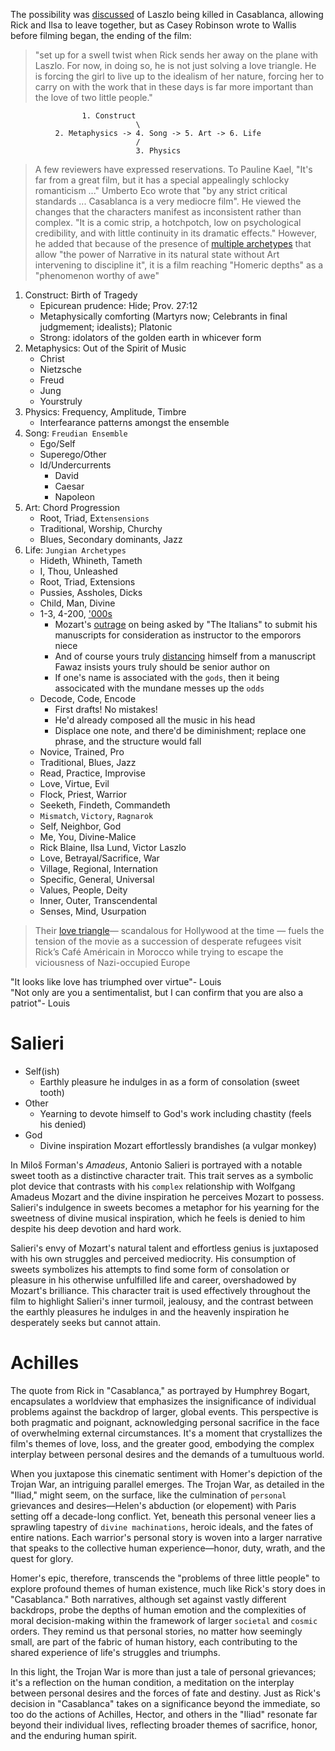 The possibility was [discussed](https://en.wikipedia.org/wiki/Casablanca_(film)#Writing) of Laszlo being killed in Casablanca, allowing Rick and Ilsa to leave together, but as Casey Robinson wrote to Wallis before filming began, the ending of the film:      
> "set up for a swell twist when Rick sends her away on the plane with Laszlo. For now, in doing so, he is not just solving a love triangle. He is forcing the girl to live up to the idealism of her nature, forcing her to carry on with the work that in these days is far more important than the love of two little people."

                    1. Construct
                                \
              2. Metaphysics -> 4. Song -> 5. Art -> 6. Life
                                /
                                3. Physics
>A few reviewers have expressed reservations. To Pauline Kael, "It's far from a great film, but it has a special appealingly schlocky romanticism ..." Umberto Eco wrote that "by any strict critical standards ... Casablanca is a very mediocre film". He viewed the changes that the characters manifest as inconsistent rather than complex. "It is a comic strip, a hotchpotch, low on psychological credibility, and with little continuity in its dramatic effects." However, he added that because of the presence of [multiple archetypes](https://en.wikipedia.org/wiki/Casablanca_(film)#Enduring_popularity) that allow "the power of Narrative in its natural state without Art intervening to discipline it", it is a film reaching "Homeric depths" as a "phenomenon worthy of awe"
1. Construct: Birth of Tragedy
   - Epicurean prudence: Hide; Prov. 27:12 
   - Metaphysically comforting (Martyrs now; Celebrants in final judgmement; idealists); Platonic
   - Strong: idolators of the golden earth in whicever form
2. Metaphysics: Out of the Spirit of Music
   - Christ
   - Nietzsche
   - Freud
   - Jung
   - Yourstruly
4. Physics: Frequency, Amplitude, Timbre
   - Interfearance patterns amongst the ensemble
5. Song: `Freudian Ensemble`
   - Ego/Self
   - Superego/Other
   - Id/Undercurrents
      - David
      - Caesar
      - Napoleon
6. Art: Chord Progression
   - Root, Triad, Ex`tensensions`
   - Traditional, Worship, Churchy
   - Blues, Secondary dominants, Jazz
7. Life: `Jungian Archetypes`
   - Hideth, Whineth, Tameth
   - I, Thou, Unleashed
   - Root, Triad, Extensions
   - Pussies, Assholes, Dicks
   - Child, Man, Divine
   - 1-3, 4-200, ['000s](https://www.youtube.com/watch?v=Mw8NR6p8gyI)
      - Mozart's [outrage](https://en.wikipedia.org/wiki/Amadeus_(film)) on being asked by "The Italians" to submit his manuscripts for consideration as instructor to the emporors niece
      - And of course yours truly [distancing](https://pubmed.ncbi.nlm.nih.gov/37965904/) himself from a manuscript Fawaz insists yours truly should be senior author on
      - If one's name is associated with the `gods`, then it being associcated with the mundane messes up the `odds`
   - Decode, Code, Encode
      - First drafts! No mistakes!
      - He'd already composed all the music in his head
      - Displace one note, and there'd be diminishment; replace one phrase, and the structure would fall
   - Novice, Trained, Pro
   - Traditional, Blues, Jazz
   - Read, Practice, Improvise
   - Love, Virtue, Evil
   - Flock, Priest, Warrior
   - Seeketh, Findeth, Commandeth
   - `Mismatch`, `Victory`, `Ragnarok`
   - Self, Neighbor, God
   - Me, You, Divine-Malice
   - Rick Blaine, Ilsa Lund, Victor Laszlo
   - Love, Betrayal/Sacrifice, War
   - Village, Regional, Internation
   - Specific, General, Universal
   - Values, People, Deity
   - Inner, Outer, Transcendental
   - Senses, Mind, Usurpation
   
> Their [love triangle](https://calgaryherald.com/news/local-news/casablanca-had-a-rocky-start-80-years-later-still-a-classic-from-the-archives)— scandalous for Hollywood at the time — fuels the tension of the movie as a succession of desperate refugees visit Rick’s Café Américain in Morocco while trying to escape the viciousness of Nazi-occupied Europe

"It looks like love has triumphed over virtue"- Louis   
"Not only are you a sentimentalist, but I can confirm that you are also a patriot"- Louis    

# Salieri

- Self(ish)
   - Earthly pleasure he indulges in as a form of consolation (sweet tooth)  
- Other
   - Yearning to devote himself to God's work including chastity (feels his denied)
- God
   - Divine inspiration Mozart effortlessly brandishes (a vulgar monkey)

In Miloš Forman's *Amadeus*, Antonio Salieri is portrayed with a notable sweet tooth as a distinctive character trait. This trait serves as a symbolic plot device that contrasts with his `complex` relationship with Wolfgang Amadeus Mozart and the divine inspiration he perceives Mozart to possess. Salieri's indulgence in sweets becomes a metaphor for his yearning for the sweetness of divine musical inspiration, which he feels is denied to him despite his deep devotion and hard work.

Salieri's envy of Mozart's natural talent and effortless genius is juxtaposed with his own struggles and perceived mediocrity. His consumption of sweets symbolizes his attempts to find some form of consolation or pleasure in his otherwise unfulfilled life and career, overshadowed by Mozart's brilliance. This character trait is used effectively throughout the film to highlight Salieri's inner turmoil, jealousy, and the contrast between the earthly pleasures he indulges in and the heavenly inspiration he desperately seeks but cannot attain.

# Achilles

The quote from Rick in "Casablanca," as portrayed by Humphrey Bogart, encapsulates a worldview that emphasizes the insignificance of individual problems against the backdrop of larger, global events. This perspective is both pragmatic and poignant, acknowledging personal sacrifice in the face of overwhelming external circumstances. It's a moment that crystallizes the film's themes of love, loss, and the greater good, embodying the complex interplay between personal desires and the demands of a tumultuous world.

When you juxtapose this cinematic sentiment with Homer's depiction of the Trojan War, an intriguing parallel emerges. The Trojan War, as detailed in the "Iliad," might seem, on the surface, like the culmination of `personal` grievances and desires—Helen's abduction (or elopement) with Paris setting off a decade-long conflict. Yet, beneath this personal veneer lies a sprawling tapestry of `divine machinations`, heroic ideals, and the fates of entire nations. Each warrior's personal story is woven into a larger narrative that speaks to the collective human experience—honor, duty, wrath, and the quest for glory.

Homer's epic, therefore, transcends the "problems of three little people" to explore profound themes of human existence, much like Rick's story does in "Casablanca." Both narratives, although set against vastly different backdrops, probe the depths of human emotion and the complexities of moral decision-making within the framework of larger `societal` and `cosmic` orders. They remind us that personal stories, no matter how seemingly small, are part of the fabric of human history, each contributing to the shared experience of life's struggles and triumphs.

In this light, the Trojan War is more than just a tale of personal grievances; it's a reflection on the human condition, a meditation on the interplay between personal desires and the forces of fate and destiny. Just as Rick's decision in "Casablanca" takes on a significance beyond the immediate, so too do the actions of Achilles, Hector, and others in the "Iliad" resonate far beyond their individual lives, reflecting broader themes of sacrifice, honor, and the enduring human spirit.
